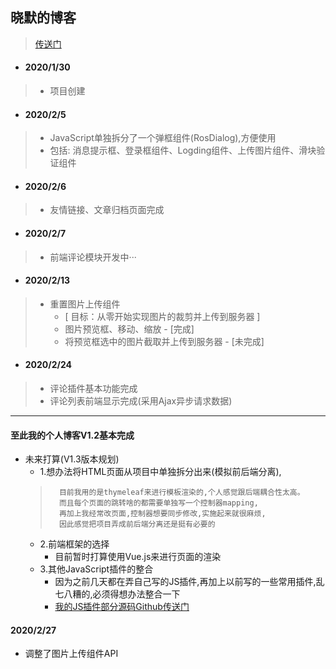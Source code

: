 ## 晓默的博客 ##
> [传送门](https://www.moinros.com)
* #### 2020/1/30 ####
> + 项目创建
* #### 2020/2/5 ####
> + JavaScript单独拆分了一个弹框组件(RosDialog),方便使用
> + 包括: 消息提示框、登录框组件、Logding组件、上传图片组件、滑块验证组件
* #### 2020/2/6 ####
> + 友情链接、文章归档页面完成
* #### 2020/2/7 ####
> + 前端评论模块开发中···
* #### 2020/2/13 ####
> + 重置图片上传组件
>   - [ 目标：从零开始实现图片的裁剪并上传到服务器 ]
>   - 图片预览框、移动、缩放 - [完成]
>   - 将预览框选中的图片截取并上传到服务器 - [未完成]
* #### 2020/2/24 ####
> + 评论插件基本功能完成
> + 评论列表前端显示完成(采用Ajax异步请求数据)
----------
#### 至此我的个人博客V1.2基本完成 ####
+ 未来打算(V1.3版本规划)
    - 1.想办法将HTML页面从项目中单独拆分出来(模拟前后端分离),
    >       目前我用的是thymeleaf来进行模板渲染的,个人感觉跟后端耦合性太高。
    >       而且每个页面的跳转啥的都需要单独写一个控制器mapping,
    >       再加上我经常改页面,控制器想要同步修改,实施起来就很麻烦,
    >       因此感觉把项目弄成前后端分离还是挺有必要的
    - 2.前端框架的选择
        * 目前暂时打算使用Vue.js来进行页面的渲染
    - 3.其他JavaScript插件的整合
        * 因为之前几天都在弄自己写的JS插件,再加上以前写的一些常用插件,乱七八糟的,必须得想办法整合一下
        * [我的JS插件部分源码Github传送门](https://github.com/moinros/moinros-node-tool)
#### 2020/2/27 ####
* 调整了图片上传组件API